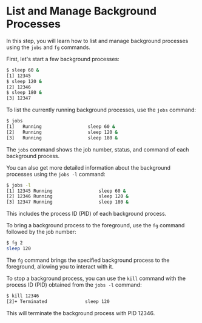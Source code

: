 # List and Manage Background Processes

In this step, you will learn how to list and manage background processes using the `jobs` and `fg` commands.

First, let's start a few background processes:

```bash
$ sleep 60 &
[1] 12345
$ sleep 120 &
[2] 12346
$ sleep 180 &
[3] 12347
```

To list the currently running background processes, use the `jobs` command:

```bash
$ jobs
[1]   Running                 sleep 60 &
[2]   Running                 sleep 120 &
[3]   Running                 sleep 180 &
```

The `jobs` command shows the job number, status, and command of each background process.

You can also get more detailed information about the background processes using the `jobs -l` command:

```bash
$ jobs -l
[1] 12345 Running                 sleep 60 &
[2] 12346 Running                 sleep 120 &
[3] 12347 Running                 sleep 180 &
```

This includes the process ID (PID) of each background process.

To bring a background process to the foreground, use the `fg` command followed by the job number:

```bash
$ fg 2
sleep 120
```

The `fg` command brings the specified background process to the foreground, allowing you to interact with it.

To stop a background process, you can use the `kill` command with the process ID (PID) obtained from the `jobs -l` command:

```bash
$ kill 12346
[2]+ Terminated              sleep 120
```

This will terminate the background process with PID 12346.
